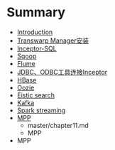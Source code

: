 # Summary

* [Introduction](README.md)
* [Transwarp Manager安装](master/chapter0.md)
* [Inceptor-SQL](master/chapter1.md)
* [Sqoop](master/chapter2.md)
* [Flume](master/chapter3.md)
* [JDBC、ODBC工具连接Inceptor](master/chapter4.md)
* [HBase](master/chapter5.md)
* [Oozie](master/chapter6.md)
* [Eistic search](master/chapter7.md)
* [Kafka](master/chapter8.md)
* [Spark streaming](master/chapter9.md)
* [MPP](master/chapter10/mpp.md)
   * master/chapter11.md
   * MPP
* MPP

